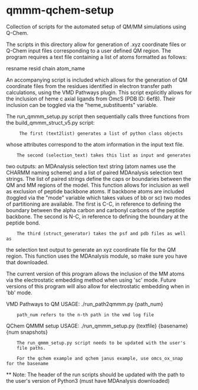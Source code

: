 # qmmm-qchem-setup
Collection of scripts for the automated setup of QM/MM simulations using Q-Chem.


The scripts in this directory allow for generation of .xyz coordinate files
or Q-Chem input files corresponding to a user defined QM region. The program 
requires a text file containing a list of atoms formatted as follows:

  resname       resid   chain   atom_name


An accompanying script is included which allows for the generation of QM
coordinate files from the residues identified in electron transfer path
calculations, using the VMD Pathways plugin. This script explicitly allows
for the inclusion of heme c axial ligands from OmcS (PDB ID: 6ef8). Their
inclusion can be toggled via the "heme_substituents" variable.

The run_qmmm_setup.py script then sequentially calls three functions from
the build_qmmm_struct_v5.py script:

         The first (text2list) generates a list of python class objects
whose attributes correspond to the atom information in the input text file.

        The second (selection_text) takes this list as input and generates
two outputs: an MDAnalysis selection text string (atom names use the CHARMM
naming scheme) and a list of paired MDAnalysis selection text strings.
The list of paired strings define the caps or boundaries between the QM and
MM regions of the model. This function allows for inclusion as well as
exclusion of peptide backbone atoms. If backbone atoms are included (toggled
via the "mode" variable which takes values of bb or sc) two modes
of partitioning are available. The first is C-C, in reference to defining
the boundary between the alpha carbon and carbonyl carbons of the peptide
backbone. The second is N-C, in reference to defining the boundary at the
peptide bond.

        The third (struct_generator) takes the psf and pdb files as well as
the selection text output to generate an xyz coordinate file for the QM
region. This function uses the MDAnalysis module, so make sure you have that
downloaded.


The current version of this program allows the inclusion of the MM atoms via
the electrostatic embedding method when using 'sc' mode. Future versions of
this program will also allow for electrostatic embedding when in 'bb' mode.

          
VMD Pathways to QM USAGE: ./run_path2qmmm.py {path_num}
          
        path_num refers to the n-th path in the vmd log file
        

QChem QMMM setup USAGE: ./run_qmmm_setup.py {textfile} {basename} {num snapshots}
      
        The run_qmmm_setup.py script needs to be updated with the user's
        file paths. 
        
        For the qchem example and qchem janus example, use omcs_ox_snap for the basename
    
** Note: The header of the run scripts should be updated with the path to
         the user's version of Python3 (must have MDAnalysis downloaded)
